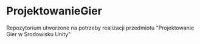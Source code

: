# ProjektowanieGier
Repozytorium utworzone na potrzeby realizacji przedmiotu "Projektowanie Gier w Środowisku Unity"
